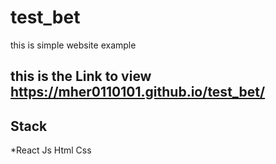 # test_bet
this is simple website example
## this is the Link to view  https://mher0110101.github.io/test_bet/
## Stack
*React
Js
Html
Css
